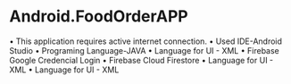 # Android.FoodOrderAPP
•	This application requires active internet connection.
•	Used IDE-Android Studio
•	Programing Language-JAVA
•	Language for UI - XML
•	Firebase Google Credencial Login
•	Firebase Cloud Firestore
•	Language for UI - XML
•	Language for UI - XML
